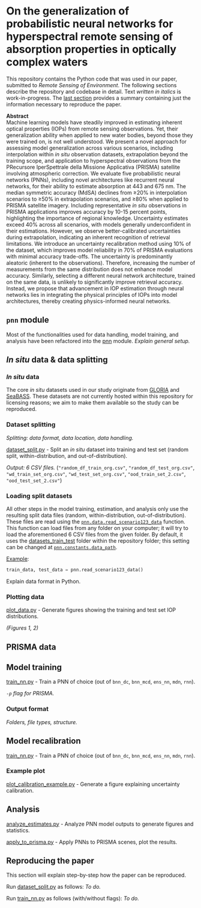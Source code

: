 # On the generalization of probabilistic neural networks for hyperspectral remote sensing of absorption properties in optically complex waters

This repository contains the Python code that was used in our paper, submitted to *Remote Sensing of Environment*.
The following sections describe the repository and codebase in detail.
Text _written in italics_ is work-in-progress.
The [last section](#reproducing-the-paper) provides a summary containing just the information necessary to reproduce the paper.

**Abstract**    
Machine learning models have steadily improved in estimating inherent optical properties (IOPs) from remote sensing observations. Yet, their generalization ability when applied to new water bodies, beyond those they were trained on, is not well understood. We present a novel approach for assessing model generalization across various scenarios, including interpolation within *in situ* observation datasets, extrapolation beyond the training scope, and application to hyperspectral observations from the PRecursore IperSpettrale della Missione Applicativa (PRISMA) satellite involving atmospheric correction. We evaluate five probabilistic neural networks (PNNs), including novel architectures like recurrent neural networks, for their ability to estimate absorption at 443 and 675 nm.
The median symmetric accuracy (MdSA) declines from ≥20% in interpolation scenarios to ≥50% in extrapolation scenarios, and ≥80% when applied to PRISMA satellite imagery. Including representative *in situ* observations in PRISMA applications improves accuracy by 10-15 percent points, highlighting the importance of regional knowledge. Uncertainty estimates exceed 40% across all scenarios, with models generally underconfident in their estimations. However, we observe better-calibrated uncertainties during extrapolation, indicating an inherent recognition of retrieval limitations. We introduce an uncertainty recalibration method using 10% of the dataset, which improves model reliability in 70% of PRISMA evaluations with minimal accuracy trade-offs. 
The uncertainty is predominantly aleatoric (inherent to the observations). Therefore, increasing the number of measurements from the same distribution does not enhance model accuracy. Similarly, selecting a different neural network architecture, trained on the same data, is unlikely to significantly improve retrieval accuracy. Instead, we propose that advancement in IOP estimation through neural networks lies in integrating the physical principles of IOPs into model architectures, thereby creating physics-informed neural networks.

## `pnn` module
Most of the functionalities used for data handling, model training, and analysis have been refactored into the [pnn](pnn) module.
_Explain general setup._

## _In situ_ data & data splitting
### _In situ_ data
The core _in situ_ datasets used in our study originate from [GLORIA](https://doi.org/10.1038/s41597-023-01973-y) and [SeaBASS](https://seabass.gsfc.nasa.gov/).
These datasets are not currently hosted within this repository for licensing reasons; we aim to make them available so the study can be reproduced.

### Dataset splitting
_Splitting: data format, data location, data handling._

[dataset_split.py](dataset_split.py) - Split an *in situ* dataset into training and test set (random split, within-distribution, and out-of-distribution).

_Output: 6 CSV files._
(`"random_df_train_org.csv"`, `"random_df_test_org.csv"`, `"wd_train_set_org.csv"`, `"wd_test_set_org.csv"`, `"ood_train_set_2.csv"`, `"ood_test_set_2.csv"`)

### Loading split datasets
All other steps in the model training, estimation, and analysis only use the resulting split data files (random, within-distribution, out-of-distribution).
These files are read using the [`pnn.data.read_scenario123_data`](pnn/data.py#L59) function.
This function can load files from any folder on your computer; it will try to load the aforementioned 6 CSV files from the given folder.
By default, it uses the [datasets_train_test](datasets_train_test) folder within the repository folder; this setting can be changed at [`pnn.constants.data_path`](pnn/constants.py#L14).

[Example](plot_data.py):
```python
train_data, test_data = pnn.read_scenario123_data()
```
Explain data format in Python.

### Plotting data
[plot_data.py](plot_data.py) - Generate figures showing the training and test set IOP distributions.

_(Figures 1, 2)_

## PRISMA data

## Model training
[train_nn.py](train_nn.py) - Train a PNN of choice (out of `bnn_dc`, `bnn_mcd`, `ens_nn`, `mdn`, `rnn`).

_`-p` flag for PRISMA._

### Output format
_Folders, file types, structure._

## Model recalibration
[train_nn.py](train_nn.py) - Train a PNN of choice (out of `bnn_dc`, `bnn_mcd`, `ens_nn`, `mdn`, `rnn`).

### Example plot
[plot_calibration_example.py](plot_calibration_example.py) - Generate a figure explaining uncertainty calibration.

## Analysis
[analyze_estimates.py](analyze_estimates.py) - Analyze PNN model outputs to generate figures and statistics.

[apply_to_prisma.py](apply_to_prisma.py) - Apply PNNs to PRISMA scenes, plot the results.

## Reproducing the paper
This section will explain step-by-step how the paper can be reproduced.

Run [dataset_split.py](dataset_split.py) as follows:
_To do._

Run [train_nn.py](train_nn.py) as follows (with/without flags):
_To do._
